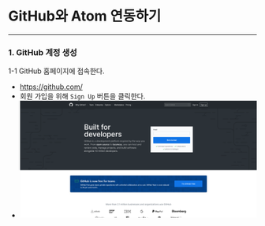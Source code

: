 # GitHub와 Atom 연동하기
---
### 1. GitHub 계정 생성
1-1 GitHub 홈페이지에 접속한다.   
- https://github.com/
- 회원 가입을 위해 `Sign Up` 버튼을 클릭한다.
- ![01](https://github.com/dongsampark/temp/blob/master/incompletion/images/20200430/01.png)
